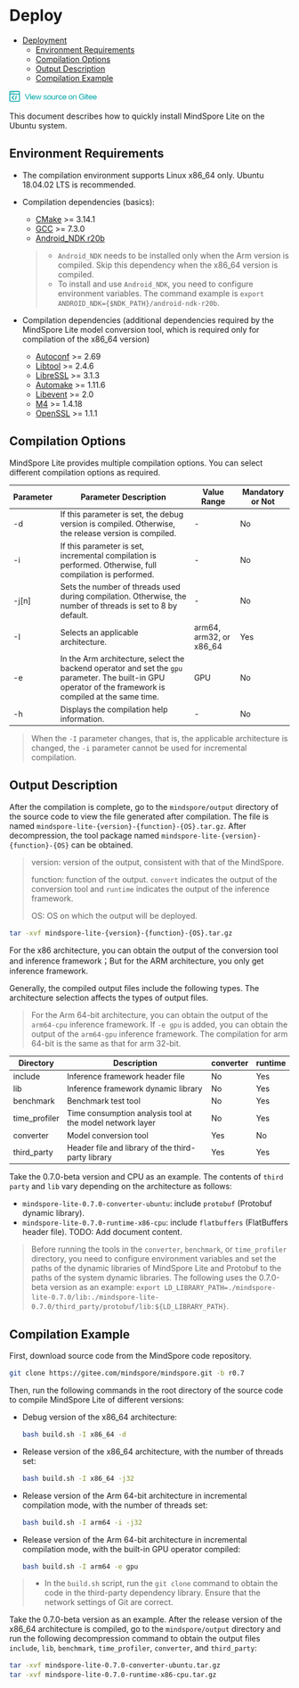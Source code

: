 # Deploy

<!-- TOC -->

- [Deployment](#deployment)
    - [Environment Requirements](#environment-requirements)
    - [Compilation Options](#compilation-options)
    - [Output Description](#output-description)
    - [Compilation Example](#compilation-example)

<!-- /TOC -->

<a href="https://gitee.com/mindspore/docs/blob/r0.7/lite/tutorials/source_en/deploy.md" target="_blank"><img src="./_static/logo_source.png"></a>

This document describes how to quickly install MindSpore Lite on the Ubuntu system.

## Environment Requirements

- The compilation environment supports Linux x86_64 only. Ubuntu 18.04.02 LTS is recommended.

- Compilation dependencies (basics):
  - [CMake](https://cmake.org/download/) >= 3.14.1
  - [GCC](https://gcc.gnu.org/releases.html) >= 7.3.0
  - [Android_NDK r20b](https://dl.google.com/android/repository/android-ndk-r20b-linux-x86_64.zip)

  > - `Android_NDK` needs to be installed only when the Arm version is compiled. Skip this dependency when the x86_64 version is compiled.
  > - To install and use `Android_NDK`, you need to configure environment variables. The command example is `export ANDROID_NDK={$NDK_PATH}/android-ndk-r20b`.

- Compilation dependencies (additional dependencies required by the MindSpore Lite model conversion tool, which is required only for compilation of the x86_64 version)
  - [Autoconf](http://ftp.gnu.org/gnu/autoconf/) >= 2.69
  - [Libtool](https://www.gnu.org/software/libtool/) >= 2.4.6
  - [LibreSSL](http://www.libressl.org/) >= 3.1.3
  - [Automake](https://www.gnu.org/software/automake/) >= 1.11.6
  - [Libevent](https://libevent.org) >= 2.0
  - [M4](https://www.gnu.org/software/m4/m4.html) >= 1.4.18
  - [OpenSSL](https://www.openssl.org/) >= 1.1.1


## Compilation Options

MindSpore Lite provides multiple compilation options. You can select different compilation options as required.

| Parameter  |  Parameter Description  | Value Range | Mandatory or Not |
| -------- | ----- | ---- | ---- |
| -d | If this parameter is set, the debug version is compiled. Otherwise, the release version is compiled. | - | No |
| -i | If this parameter is set, incremental compilation is performed. Otherwise, full compilation is performed. | - | No |
| -j[n] | Sets the number of threads used during compilation. Otherwise, the number of threads is set to 8 by default. | - | No |
| -I | Selects an applicable architecture. | arm64, arm32, or x86_64 | Yes |
| -e | In the Arm architecture, select the backend operator and set the `gpu` parameter. The built-in GPU operator of the framework is compiled at the same time. | GPU | No |
| -h | Displays the compilation help information. | - | No |

> When the `-I` parameter changes, that is, the applicable architecture is changed, the `-i` parameter cannot be used for incremental compilation.

## Output Description

After the compilation is complete, go to the `mindspore/output` directory of the source code to view the file generated after compilation. The file is named `mindspore-lite-{version}-{function}-{OS}.tar.gz`. After decompression, the tool package named `mindspore-lite-{version}-{function}-{OS}` can be obtained.

> version: version of the output, consistent with that of the MindSpore.
>
> function: function of the output. `convert` indicates the output of the conversion tool and `runtime` indicates the output of the inference framework.
>
> OS: OS on which the output will be deployed.

```bash
tar -xvf mindspore-lite-{version}-{function}-{OS}.tar.gz
```

For the x86 architecture, you can obtain the output of the conversion tool and inference framework；But for the ARM architecture, you only get inference framework.

Generally, the compiled output files include the following types. The architecture selection affects the types of output files.

> For the Arm 64-bit architecture, you can obtain the output of the `arm64-cpu` inference framework. If `-e gpu` is added, you can obtain the output of the `arm64-gpu` inference framework. The compilation for arm 64-bit is the same as that for arm 32-bit.

| Directory | Description | converter | runtime |
| --- | --- | --- | --- |
| include | Inference framework header file | No | Yes |
| lib | Inference framework dynamic library | No | Yes |
| benchmark | Benchmark test tool | No | Yes |
| time_profiler | Time consumption analysis tool at the model network layer| No | Yes |
| converter | Model conversion tool  | Yes | No | No |
| third_party | Header file and library of the third-party library | Yes | Yes |

Take the 0.7.0-beta version and CPU as an example. The contents of `third party` and `lib` vary depending on the architecture as follows:  
- `mindspore-lite-0.7.0-converter-ubuntu`: include `protobuf` (Protobuf dynamic library).
- `mindspore-lite-0.7.0-runtime-x86-cpu`: include `flatbuffers` (FlatBuffers header file).
TODO: Add document content.

> Before running the tools in the `converter`, `benchmark`, or `time_profiler` directory, you need to configure environment variables and set the paths of the dynamic libraries of MindSpore Lite and Protobuf to the paths of the system dynamic libraries. The following uses the 0.7.0-beta version as an example: `export LD_LIBRARY_PATH=./mindspore-lite-0.7.0/lib:./mindspore-lite-0.7.0/third_party/protobuf/lib:${LD_LIBRARY_PATH}`.

## Compilation Example

First, download source code from the MindSpore code repository.

```bash
git clone https://gitee.com/mindspore/mindspore.git -b r0.7
```

Then, run the following commands in the root directory of the source code to compile MindSpore Lite of different versions:

- Debug version of the x86_64 architecture:
    ```bash
    bash build.sh -I x86_64 -d
    ```

- Release version of the x86_64 architecture, with the number of threads set:
    ```bash
    bash build.sh -I x86_64 -j32
    ```

- Release version of the Arm 64-bit architecture in incremental compilation mode, with the number of threads set:
    ```bash
    bash build.sh -I arm64 -i -j32
    ```

- Release version of the Arm 64-bit architecture in incremental compilation mode, with the built-in GPU operator compiled:
    ```bash
    bash build.sh -I arm64 -e gpu
    ```

> - In the `build.sh` script, run the `git clone` command to obtain the code in the third-party dependency library. Ensure that the network settings of Git are correct.

Take the 0.7.0-beta version as an example. After the release version of the x86_64 architecture is compiled, go to the `mindspore/output` directory and run the following decompression command to obtain the output files `include`, `lib`, `benchmark`, `time_profiler`, `converter`, and `third_party`:

```bash
tar -xvf mindspore-lite-0.7.0-converter-ubuntu.tar.gz
tar -xvf mindspore-lite-0.7.0-runtime-x86-cpu.tar.gz
```
